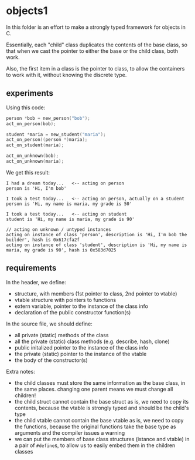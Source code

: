 # objects1

In this folder is an effort to make a strongly typed framework for objects in C.

Essentially, each "child" class duplicates the contents of the base class,
so that when we cast the pointer to either the base or the child class,
both work.

Also, the first item in a class is the pointer to class,
to allow the containers to work with it, without knowing the discrete type.

## experiments

Using this code:

```c
person *bob = new_person("bob");
act_on_person(bob);

student *maria = new_student("maria");
act_on_person((person *)maria);
act_on_student(maria);

act_on_unknown(bob);
act_on_unknown(maria);
```

We get this result:

```
I had a dream today...   <-- acting on person
person is 'Hi, I'm bob'

I took a test today...   <-- acting on person, actually on a student
person is 'Hi, my name is maria, my grade is 50'

I took a test today...   <-- acting on student
student is 'Hi, my name is maria, my grade is 90'

// acting on unknown / untyped instances
acting on instance of class 'person', description is 'Hi, I'm bob the builder', hash is 0x617cfa2f
acting on instance of class 'student', description is 'Hi, my name is maria, my grade is 90', hash is 0x583d7025
```

## requirements

In the header, we define:

* structure, with members (1st pointer to class, 2nd pointer to vtable)
* vtable structure with pointers to functions
* extern variable, pointer to the instance of the class info
* declaration of the public constructor function(s)

In the source file, we should define:

* all private (static) methods of the class
* all the private (static) class methods (e.g. describe, hash, clone)
* public initalized pointer to the instance of the class info
* the private (static) pointer to the instance of the vtable
* the body of the constructor(s)

Extra notes:

* the child classes must store the same information 
as the base class, in the same places. changing one parent
means we must change all children!
* the child struct cannot contain the base struct as is,
we need to copy its contents,
because the vtable is strongly typed and should be the child's type
* the child vtable cannot contain the base vtable as is,
we need to copy the functions, because the original functions
take the base type as arguments and the compiler issues a warning
* we can put the members of base class structures (istance and vtable)
in a pair of `#define`s, to allow us to easily embed them in the children classes
